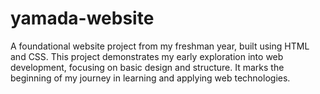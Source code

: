 # yamada-website

A foundational website project from my freshman year, built using HTML and CSS. This project demonstrates my early exploration into web development, focusing on basic design and structure. It marks the beginning of my journey in learning and applying web technologies.
